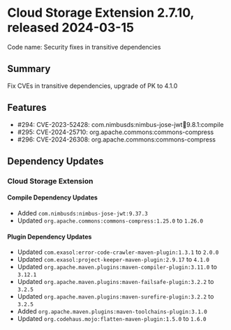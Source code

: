 # Cloud Storage Extension 2.7.10, released 2024-03-15

Code name: Security fixes in transitive dependencies

## Summary
Fix CVEs in transitive dependencies, upgrade of PK to 4.1.0

## Features

* #294: CVE-2023-52428: com.nimbusds:nimbus-jose-jwt:jar:9.8.1:compile
* #295: CVE-2024-25710: org.apache.commons:commons-compress
* #296: CVE-2024-26308: org.apache.commons:commons-compress

## Dependency Updates

### Cloud Storage Extension

#### Compile Dependency Updates

* Added `com.nimbusds:nimbus-jose-jwt:9.37.3`
* Updated `org.apache.commons:commons-compress:1.25.0` to `1.26.0`

#### Plugin Dependency Updates

* Updated `com.exasol:error-code-crawler-maven-plugin:1.3.1` to `2.0.0`
* Updated `com.exasol:project-keeper-maven-plugin:2.9.17` to `4.1.0`
* Updated `org.apache.maven.plugins:maven-compiler-plugin:3.11.0` to `3.12.1`
* Updated `org.apache.maven.plugins:maven-failsafe-plugin:3.2.2` to `3.2.5`
* Updated `org.apache.maven.plugins:maven-surefire-plugin:3.2.2` to `3.2.5`
* Added `org.apache.maven.plugins:maven-toolchains-plugin:3.1.0`
* Updated `org.codehaus.mojo:flatten-maven-plugin:1.5.0` to `1.6.0`
